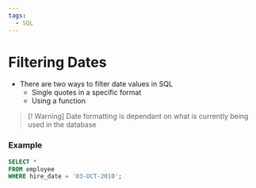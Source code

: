 ```yaml
---
tags:
  - SQL
---
```


# Filtering Dates
- There are two ways to filter date values in SQL
	- Single quotes in a specific format
	- Using a function
> [! Warning] Date formatting is dependant on what is currently being used in the database

### Example
```SQL
SELECT *
FROM employee
WHERE hire_date = '03-OCT-2010';
```



